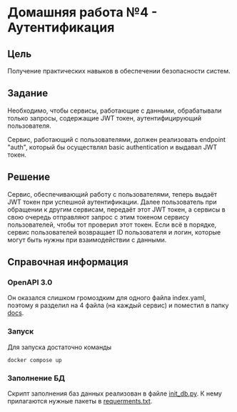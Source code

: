 # Домашняя работа №4 - Аутентификация

## Цель

Получение практических навыков в обеспечении безопасности систем.

## Задание

Необходимо, чтобы сервисы, работающие с данными, обрабатывали только запросы, содержащие JWT токен, аутентифицирующий пользователя.

Сервис, работающий с пользователями, должен реализовать endpoint "auth", который бы осуществлял basic authentication и выдавал JWT токен.

## Решение

Сервис, обеспечивающий работу с пользователями, теперь выдаёт JWT токен при успешной аутентификации. 
Далее пользователь при обращении к другим сервисам, передаёт этот JWT токен, а сервисы в свою очередь отправляют запрос с этим токеном сервису пользователей, чтобы тот проверил этот токен. 
Если всё в порядке, сервис пользователей возвращает ID пользователя и логин, которые могут быть нужны при взаимодействии с данными.

## Справочная информация

### OpenAPI 3.0 
Он оказался слишком громоздким для одного файла index.yaml, поэтому я разделил на 4 файла (на каждый сервис) и поместил в папку [docs](https://github.com/MimkaKek/hl_mai_lab_02/tree/main/docs).

### Запуск
Для запуска достаточно команды

```
docker compose up
```

### Заполнение БД
Скрипт заполнения баз данных реализован в файле [init_db.py](https://github.com/MimkaKek/hl_mai_lab_02/blob/main/init_db.py). К нему прилагаются нужные пакеты в [requerments.txt](https://github.com/MimkaKek/hl_mai_lab_02/blob/main/requirements.txt).
